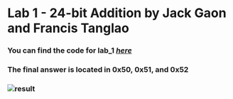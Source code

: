 # Lab 1 - 24-bit Addition by Jack Gaon and Francis Tanglao
### You can find the code for lab_1 [*here*](https://github.com/Summer-2024-Classes/lab-1-thedawgspt2/blob/main/24-bit_addition.s)
### The final answer is located in 0x50, 0x51, and 0x52
### ![result](https://github.com/Summer-2024-Classes/lab-1-thedawgspt2/blob/main/lab_1%20result.png)
